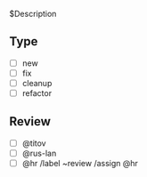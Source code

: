 $Description
## Type ##
* [ ] new
* [ ] fix
* [ ] cleanup
* [ ] refactor
## Review ##
* [ ] @titov
* [ ] @rus-lan
* [ ] @hr
/label ~review
/assign @hr
